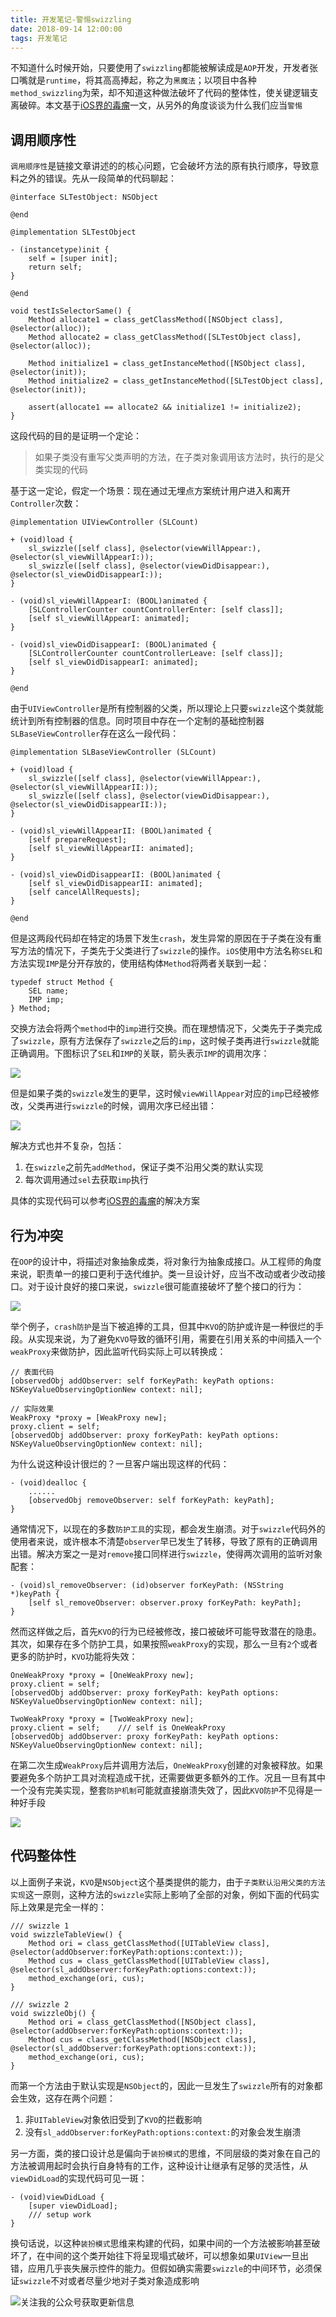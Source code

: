 ```yaml
---
title: 开发笔记-警惕swizzling
date: 2018-09-14 12:00:00
tags: 开发笔记
---
```


不知道什么时候开始，只要使用了`swizzling`都能被解读成是`AOP`开发，开发者张口嘴就是`runtime`，将其高高捧起，称之为`黑魔法`；以项目中各种`method_swizzling`为荣，却不知道这种做法破坏了代码的整体性，使关键逻辑支离破碎。本文基于[iOS界的毒瘤](https://www.valiantcat.cn/index.php/2017/11/03/53.html#menu_index_7)一文，从另外的角度谈谈为什么我们应当`警惕`

## 调用顺序性
`调用顺序性`是链接文章讲述的的核心问题，它会破坏方法的原有执行顺序，导致意料之外的错误。先从一段简单的代码聊起：

    @interface SLTestObject: NSObject
    
    @end
    
    @implementation SLTestObject
    
    - (instancetype)init {
        self = [super init];
        return self;
    }

    @end
    
    void testIsSelectorSame() {
        Method allocate1 = class_getClassMethod([NSObject class], @selector(alloc));
        Method allocate2 = class_getClassMethod([SLTestObject class], @selector(alloc));
        
        Method initialize1 = class_getInstanceMethod([NSObject class], @selector(init));
        Method initialize2 = class_getInstanceMethod([SLTestObject class], @selector(init));
        
        assert(allocate1 == allocate2 && initialize1 != initialize2);
    }
    
这段代码的目的是证明一个定论：

> 如果子类没有重写父类声明的方法，在子类对象调用该方法时，执行的是父类实现的代码

基于这一定论，假定一个场景：现在通过无埋点方案统计用户进入和离开`Controller`次数：

    @implementation UIViewController (SLCount)
    
    + (void)load {
        sl_swizzle([self class], @selector(viewWillAppear:), @selector(sl_viewWillAppearI:));
        sl_swizzle([self class], @selector(viewDidDisappear:), @selector(sl_viewDidDisappearI:));
    }
    
    - (void)sl_viewWillAppearI: (BOOL)animated {
        [SLControllerCounter countControllerEnter: [self class]];
        [self sl_viewWillAppearI: animated];
    }
    
    - (void)sl_viewDidDisappearI: (BOOL)animated {
        [SLControllerCounter countControllerLeave: [self class]];
        [self sl_viewDidDisappearI: animated];
    }
    
    @end
    
由于`UIViewController`是所有控制器的父类，所以理论上只要`swizzle`这个类就能统计到所有控制器的信息。同时项目中存在一个定制的基础控制器`SLBaseViewController`存在这么一段代码：

    @implementation SLBaseViewController (SLCount)
    
    + (void)load {
        sl_swizzle([self class], @selector(viewWillAppear:), @selector(sl_viewWillAppearII:));
        sl_swizzle([self class], @selector(viewDidDisappear:), @selector(sl_viewDidDisappearII:));
    }
    
    - (void)sl_viewWillAppearII: (BOOL)animated {
        [self prepareRequest];
        [self sl_viewWillAppearII: animated];
    }
    
    - (void)sl_viewDidDisappearII: (BOOL)animated {
        [self sl_viewDidDisappearII: animated];
        [self cancelAllRequests];
    }
    
    @end

但是这两段代码却在特定的场景下发生`crash`，发生异常的原因在于子类在没有重写方法的情况下，子类先于父类进行了`swizzle`的操作。`iOS`使用中方法名称`SEL`和方法实现`IMP`是分开存放的，使用结构体`Method`将两者关联到一起：

    typedef struct Method {
        SEL name;
        IMP imp;
    } Method;
    
交换方法会将两个`method`中的`imp`进行交换。而在理想情况下，父类先于子类完成了`swizzle`，原有方法保存了`swizzle`之后的`imp`，这时候子类再进行`swizzle`就能正确调用。下图标识了`SEL`和`IMP`的关联，箭头表示`IMP`的调用次序：

![](https://user-gold-cdn.xitu.io/2018/9/19/165f169b982b1d12?w=1240&h=1018&f=png&s=606738)

但是如果子类的`swizzle`发生的更早，这时候`viewWillAppear`对应的`imp`已经被修改，父类再进行`swizzle`的时候，调用次序已经出错：

![](https://user-gold-cdn.xitu.io/2018/9/19/165f169b9a481def?w=1240&h=1010&f=png&s=608322)

解决方式也并不复杂，包括：

1. 在`swizzle`之前先`addMethod`，保证子类不沿用父类的默认实现
2. 每次调用通过`sel`去获取`imp`执行

具体的实现代码可以参考[iOS界的毒瘤](https://www.valiantcat.cn/index.php/2017/11/03/53.html#menu_index_7)的解决方案

## 行为冲突
在`OOP`的设计中，将描述对象抽象成类，将对象行为抽象成接口。从工程师的角度来说，职责单一的接口更利于迭代维护。类一旦设计好，应当不改动或者少改动接口。对于设计良好的接口来说，`swizzle`很可能直接破坏了整个接口的行为：

![](https://user-gold-cdn.xitu.io/2018/9/19/165f169b98002788?w=1240&h=449&f=png&s=267489)

举个例子，`crash防护`是当下被追捧的工具，但其中`KVO`的防护或许是一种很烂的手段。从实现来说，为了避免`KVO`导致的循环引用，需要在引用关系的中间插入一个`weakProxy`来做防护，因此监听代码实际上可以转换成：

    // 表面代码
    [observedObj addObserver: self forKeyPath: keyPath options: NSKeyValueObservingOptionNew context: nil];
    
    // 实际效果
    WeakProxy *proxy = [WeakProxy new];
    proxy.client = self;
    [observedObj addObserver: proxy forKeyPath: keyPath options: NSKeyValueObservingOptionNew context: nil];
    
为什么说这种设计很烂的？一旦客户端出现这样的代码：

    - (void)dealloc {
        ......
        [observedObj removeObserver: self forKeyPath: keyPath];
    }
    
通常情况下，以现在的多数`防护工具`的实现，都会发生崩溃。对于`swizzle`代码外的使用者来说，或许根本不清楚`observer`早已发生了转移，导致了原有的正确调用出错。解决方案之一是对`remove`接口同样进行`swizzle`，使得两次调用的监听对象配套：

    - (void)sl_removeObserver: (id)observer forKeyPath: (NSString *)keyPath {
        [self sl_removeObserver: observer.proxy forKeyPath: keyPath];
    }
    
然而这样做之后，首先`KVO`的行为已经被修改，接口被破坏可能导致潜在的隐患。其次，如果存在多个防护工具，如果按照`weakProxy`的实现，那么一旦有`2`个或者更多的防护时，`KVO`功能将失效：

    OneWeakProxy *proxy = [OneWeakProxy new];
    proxy.client = self;    
    [observedObj addObserver: proxy forKeyPath: keyPath options: NSKeyValueObservingOptionNew context: nil];
    
    TwoWeakProxy *proxy = [TwoWeakProxy new];
    proxy.client = self;    /// self is OneWeakProxy
    [observedObj addObserver: proxy forKeyPath: keyPath options: NSKeyValueObservingOptionNew context: nil];

在第二次生成`WeakProxy`后并调用方法后，`OneWeakProxy`创建的对象被释放。如果要避免多个防护工具对流程造成干扰，还需要做更多额外的工作。况且一旦有其中一个没有完美实现，整套`防护机制`可能就直接崩溃失效了，因此`KVO防护`不见得是一种好手段

![](https://user-gold-cdn.xitu.io/2018/9/19/165f169b9a244023?w=588&h=572&f=png&s=346731)

## 代码整体性
以上面例子来说，`KVO`是`NSObject`这个基类提供的能力，由于`子类默认沿用父类的方法实现`这一原则，这种方法的`swizzle`实际上影响了全部的对象，例如下面的代码实际上效果是完全一样的：

    /// swizzle 1
    void swizzleTableView() {
        Method ori = class_getClassMethod([UITableView class], @selector(addObserver:forKeyPath:options:context:));
        Method cus = class_getClassMethod([UITableView class], @selector(sl_addObserver:forKeyPath:options:context:));
        method_exchange(ori, cus);
    }
    
    /// swizzle 2
    void swizzleObj() {
        Method ori = class_getClassMethod([NSObject class], @selector(addObserver:forKeyPath:options:context:));
        Method cus = class_getClassMethod([NSObject class], @selector(sl_addObserver:forKeyPath:options:context:));
        method_exchange(ori, cus);
    }
    
而第一个方法由于默认实现是`NSObject`的，因此一旦发生了`swizzle`所有的对象都会生效，这存在两个问题：

1. 非`UITableView`对象依旧受到了`KVO`的拦截影响
2. 没有`sl_addObserver:forKeyPath:options:context:`的对象会发生崩溃

另一方面，类的接口设计总是偏向于`装扮模式`的思维，不同层级的类对象在自己的方法被调用起时会执行自身特有的工作，这种设计让继承有足够的灵活性，从`viewDidLoad`的实现代码可见一斑：

    - (void)viewDidLoad {
        [super viewDidLoad];
        /// setup work
    }

换句话说，以这种`装扮模式`思维来构建的代码，如果中间的一个方法被影响甚至破坏了，在中间的这个类开始往下将呈现塌式破坏，可以想象如果`UIView`一旦出错，应用几乎丧失展示控件的能力。但假如确实需要`swizzle`的中间环节，必须保证`swizzle`不对或者尽量少地对子类对象造成影响

![关注我的公众号获取更新信息](https://user-gold-cdn.xitu.io/2018/9/19/165f169b917d7ba4?w=430&h=430&f=jpeg&s=23750)

